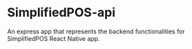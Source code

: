 # SimplifiedPOS-api

An express app that represents the backend functionalities for SimplifiedPOS React Native app.
